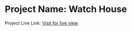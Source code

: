 <h1>Project Name: Watch House</h1>
<span>Project Live Link: </span> <a target="_blank"  href="https://watch-house.netlify.app/">Visit for live view</a>